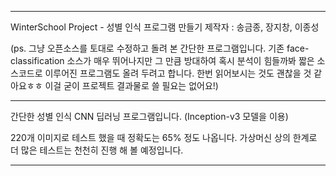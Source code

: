 -----------------------------------------------

WinterSchool Project - 성별 인식 프로그램 만들기
제작자 : 송금종, 장지창, 이종성

(ps. 그냥 오픈소스를 토대로 수정하고 돌려 본 간단한 프로그램입니다.
기존 face-classification 소스가 매우 뛰어나지만 그 만큼 방대하여 혹시 분석이 힘들까봐
짧은 소스코드로 이루어진 프로그램도 올려 두려고 합니다.
한번 읽어보시는 것도 괜찮을 것 같아요ㅎㅎ 이걸 굳이 프로젝트 결과물로 쓸 필요는 없어요!)

----------------------------------------------

간단한 성별 인식 CNN 딥러닝 프로그램입니다.
(Inception-v3 모델을 이용)

220개 이미지로 테스트 했을 때 정확도는 65% 정도 나옵니다.
가상머신 상의 한계로 더 많은 테스트는 천천히 진행 해 볼 예정입니다.

-----------------------------------------------